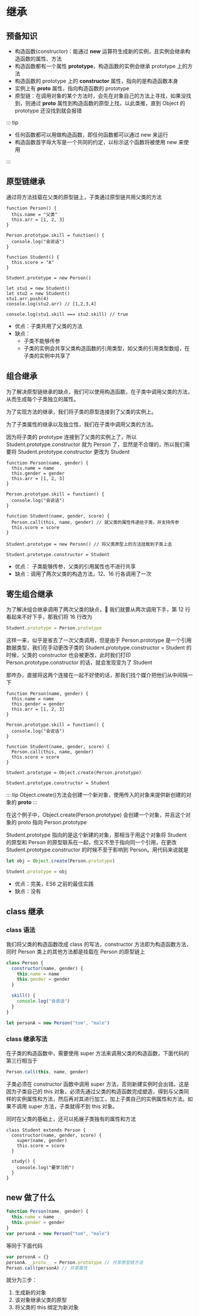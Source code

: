 # 继承

## 预备知识

- 构造函数(constructor)：能通过 **new** 运算符生成新的实例，且实例会继承构造函数的属性、方法
- 构造函数都有一个属性 **prototype**，构造函数的实例会继承 prototype 上的方法
- 构造函数的 prototype 上的 **constructor** 属性，指向的是构造函数本身
- 实例上有 **proto** 属性，指向构造函数的 prototype
- 原型链：在调用对象的某个方法时，会先在对象自己的方法上寻找，如果没找到，则通过 **proto** 属性到构造函数的原型上找，以此类推，直到 Object 的 prototype 还没找到就会报错

::: tip

- 任何函数都可以用做构造函数，即任何函数都可以通过 new 来运行
- 构造函数首字母大写是一个共同的约定，以标示这个函数将被使用 new 来使用

:::

## 原型链继承

通过将方法挂载在父类的原型链上，子类通过原型链共用父类的方法

```js{6-8,14}
function Person() {
  this.name = "父类"
  this.arr = [1, 2, 3]
}

Person.prototype.skill = function() {
  console.log("会说话")
}

function Student() {
  this.score = "A"
}

Student.prototype = new Person()

let stu1 = new Student()
let stu2 = new Student()
stu1.arr.push(4)
console.log(stu2.arr) // [1,2,3,4]

console.log(stu1.skill === stu2.skill) // true
```

- 优点：子类共用了父类的方法
- 缺点：
  - 子类不能够传参
  - 子类的实例会共享父类构造函数的引用类型，如父类的引用类型数组，在子类的实例中共享了

## 组合继承

为了解决原型链继承的缺点，我们可以使用构造函数，在子类中调用父类的方法，从而生成每个子类独立的属性。

为了实现方法的继承，我们将子类的原型连接到了父类的实例上。

为了子类属性的继承以及独立性，我们在子类中调用父类的方法。

因为将子类的 prototype 连接到了父类的实例上了，所以 Student.prototype.constructor 就为 Person 了，显然是不合理的，所以我们需要将 Student.prototype.constructor 更改为 Student

```js{12,16,18}
function Person(name, gender) {
  this.name = name
  this.gender = gender
  this.arr = [1, 2, 3]
}

Person.prototype.skill = function() {
  console.log("会说话")
}

function Student(name, gender, score) {
  Person.call(this, name, gender) // 就父类的属性传递给子类，并支持传参
  this.score = score
}

Student.prototype = new Person() // 将父类原型上的方法挂载到子类上去

Student.prototype.constructor = Student
```

- 优点： 子类能够传参，父类的引用属性也不进行共享
- 缺点：调用了两次父类的构造方法，12、16 行各调用了一次

## 寄生组合继承

为了解决组合继承调用了两次父类的缺点， 我们就要从两次调用下手，第 12 行看起来不好下手，那我们将 16 行改为

```js
Student.prototype = Person.prototype
```

这样一来，似乎是省去了一次父类调用，但是由于 Person.prototype 是一个引用数据类型，我们在手动更改子类的 Student.prototype.constructor = Student 的时候，父类的 constructor 也会被更改，此时我们打印 Person.prototype.constructor 的话，就会发现变为了 Student

那咋办，直接将这两个连接在一起不好使的话，那我们找个媒介把他们从中间隔一下

```js{16}
function Person(name, gender) {
  this.name = name
  this.gender = gender
  this.arr = [1, 2, 3]
}

Person.prototype.skill = function() {
  console.log("会说话")
}

function Student(name, gender, score) {
  Person.call(this, name, gender)
  this.score = score
}

Student.prototype = Object.create(Person.prototype)

Student.prototype.constructor = Student
```

::: tip
Object.create()方法会创建一个新对象，使用传入的对象来提供新创建的对象的 **proto**
:::

在这个例子中，Object.create(Person.prototype) 会创建一个对象，并且这个对象的 proto 指向 Person.prototype

Student.prototype 指向的是这个新建的对象，那相当于用这个对象将 Student 的原型和 Person 的原型联系在一起，但又不至于指向同一个引用，在更改 Student.prototype.constructor 的时候不至于影响到 Person。用代码来说就是

```js
let obj = Object.create(Person.prototype)

Student.prototype = obj
```

- 优点：完美，ES6 之前的最佳实践
- 缺点：没有

## class 继承

### class 语法

我们将父类的构造函数改成 class 的写法，constructor 方法即为构造函数方法，同时 Person 类上的其他方法都是挂载在 Person 的原型链上

```js
class Person {
  constructor(name, gender) {
    this.name = name
    this.gender = gender
  }

  skill() {
    console.log("会说话")
  }
}

let personA = new Person("tom", "male")
```

### class 继承写法

在子类的构造函数中，需要使用 super 方法来调用父类的构造函数，下面代码的第三行相当于

```js
Person.call(this, name, gender)
```

子类必须在 constructor 函数中调用 super 方法，否则新建实例时会出错。这是因为子类自己的 this 对象，必须先通过父类的构造函数完成塑造，得到与父类同样的实例属性和方法，然后再对其进行加工，加上子类自己的实例属性和方法。如果不调用 super 方法，子类就得不到 this 对象。

同时在父类的基础上，还可以拓展子类独有的属性和方法

```js{3}
class Student extends Person {
  constructor(name, gender, score) {
    super(name, gender)
    this.score = score
  }

  study() {
    console.log("要学习的")
  }
}
```

## new 做了什么

```js
function Person(name, gender) {
  this.name = name
  this.gender = gender
}
var personA = new Person("tom", "male")
```

等同于下面代码

```js
var personA = {}
personA.__proto__ = Person.prototype // 共享原型链方法
Person.call(personA) // 共享属性
```

就分为三步：

1. 生成新的对象
2. 该对象继承父类的原型
3. 将父类的 this 绑定为新对象
